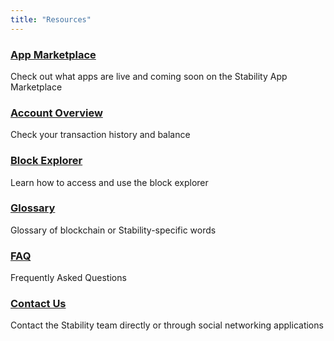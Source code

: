 ```yaml
---
title: "Resources"
---
```


<div class="docs-card-container">
<div class="row row-cols-1 row-cols-md-3a g-4">

  <div class="col">
    <div class="card card-body h-100 d-flex flex-column" >
    <a href="marketplace" class="card-title card-link stretched-link"> <h3>App Marketplace</h3></a>
    <p class="card-text">Check out what apps are live and coming soon on the Stability App Marketplace</p>
</div>
</div>
</div>
</div>

<div class="docs-card-container">
<div class="row row-cols-1 row-cols-md-3a g-4">

  <div class="col">
    <div class="card card-body h-100 d-flex flex-column">
    <a href="portal" class="card-title card-link stretched-link"> <h3>Account Overview</h3></a>
    <p class="card-text">Check your transaction history and balance</p>
</div>
</div>

  <div class="col">
    <div class="card card-body h-100 d-flex flex-column">
    <a href="block_explorer" class="card-title card-link stretched-link"> <h3>Block Explorer</h3></a>
    <p class="card-text">Learn how to access and use the block explorer</p>
</div>
</div>
</div>
</div>

<div class="docs-card-container">
<div class="row row-cols-1 row-cols-md-3a g-4">

  <div class="col">
    <div class="card card-body h-100 d-flex flex-column">
    <a href="glossary" class="card-title card-link stretched-link"> <h3>Glossary</h3></a>
    <p class="card-text">Glossary of blockchain or Stability-specific words</p>
</div>
</div>

  <div class="col">
    <div class="card card-body h-100 d-flex flex-column">
    <a href="faq" class="card-title card-link stretched-link"> <h3>FAQ</h3></a>
    <p class="card-text">Frequently Asked Questions</p>
</div>
</div>
</div>
</div>

<div class="docs-card-container">
<div class="row row-cols-1 row-cols-md-3a g-4">

  <div class="col">
    <div class="card card-body h-100 d-flex flex-column">
    <a href="contact_us" class="card-title card-link stretched-link"> <h3>Contact Us</h3></a>
    <p class="card-text">Contact the Stability team directly or through social networking applications</p>
</div>
</div>
</div>
</div>